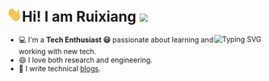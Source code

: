 <h1> <img src="https://raw.githubusercontent.com/ABSphreak/ABSphreak/master/gifs/Hi.gif" width="30px">Hi! I am Ruixiang <img src="https://emojis.slackmojis.com/emojis/images/1531849430/4246/blob-sunglasses.gif?1531849430" width="30px">
</h1>

<a href="https://git.io/typing-svg"><img src="https://readme-typing-svg.demolab.com?font=Fira+Code&weight=500&size=18&duration=1000&pause=10&color=22FB68&multiline=true&random=false&width=443&height=150&lines=import+torch;from+model+import+Model;Model.train();Epoch+3++%5B%3D%3D%3D%3D%3D%3D%3D%3D%3D%3D%3D%3D%3D%3D%3D%3D%3D%3D%3D%3D%3D%3D%3D%5D;New+model+is+available!" align=right alt="Typing SVG" /></a>

- 💻 I'm a **Tech Enthusiast 😃** passionate about learning and working with new tech.
- 😄 I love both research and engineering.
- 📝 I write technical [blogs](https://ichbinhandsome.github.io/).


<!--
**ichbinhandsome/ichbinhandsome** is a ✨ _special_ ✨ repository because its `README.md` (this file) appears on your GitHub profile.

Here are some ideas to get you started:

- 🔭 I’m currently working on ...
- 🌱 I’m currently learning ...
- 👯 I’m looking to collaborate on ...
- 🤔 I’m looking for help with ...
- 💬 Ask me about ...
- 📫 How to reach me: ...
- 😄 Pronouns: ...
- ⚡ Fun fact: ...
<img width="410" height="205" src="https://media.giphy.com/media/40DRc0W00UbgQ/giphy.gif" align=right>
-->
